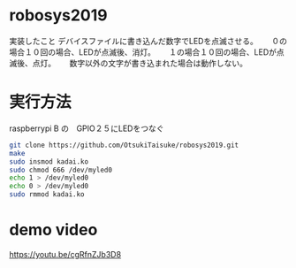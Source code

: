 # robosys2019

実装したこと
デバイスファイルに書き込んだ数字でLEDを点滅させる。　　
０の場合１０回の場合、LEDが点滅後、消灯。　　
１の場合１０回の場合、LEDが点滅後、点灯。　　
数字以外の文字が書き込まれた場合は動作しない。　　

# 実行方法
raspberrypi B の　GPIO２５にLEDをつなぐ
 ```bash
git clone https://github.com/OtsukiTaisuke/robosys2019.git
make
sudo insmod kadai.ko
sudo chmod 666 /dev/myled0
echo 1 > /dev/myled0
echo 0 > /dev/myled0
sudo rmmod kadai.ko
```
# demo video
https://youtu.be/cgRfnZJb3D8
